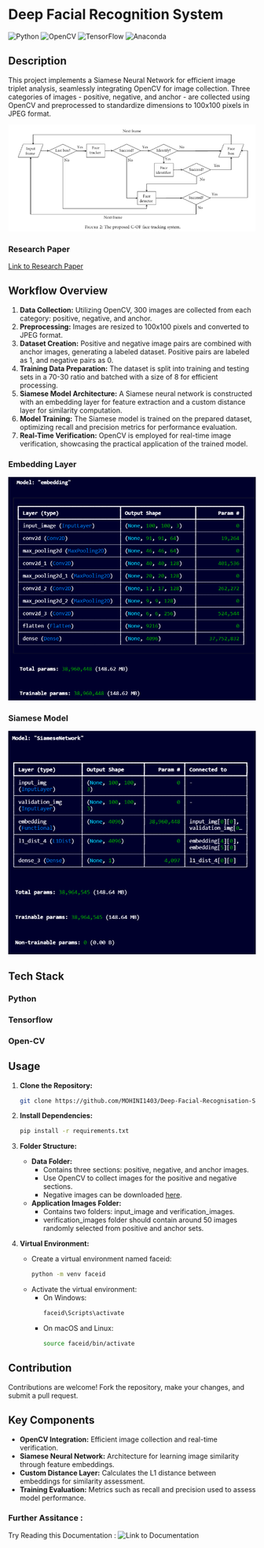
# Deep Facial Recognition System
![Python](https://img.shields.io/badge/python-3670A0?style=flat&logo=python&logoColor=ffdd54) ![OpenCV](https://img.shields.io/badge/opencv-%23white.svg?style=flat&logo=opencv&logoColor=white)  ![TensorFlow](https://img.shields.io/badge/TensorFlow-%23FF6F00.svg?style=flat&logo=TensorFlow&logoColor=white) ![Anaconda](https://img.shields.io/badge/Anaconda-%2344A833.svg?style=flat&logo=anaconda&logoColor=white)
## Description
This project implements a Siamese Neural Network for efficient image triplet analysis, seamlessly integrating OpenCV for image collection. Three categories of images - positive, negative, and anchor - are collected using OpenCV and preprocessed to standardize dimensions to 100x100 pixels in JPEG format.

![Flow Chart](https://github.com/MOHINI1403/Deep-Facial-Recognisation-System/blob/main/collection_images/flow-chart-C-of.png)

### Research Paper
[Link to Research Paper](https://github.com/MOHINI1403/Deep-Facial-Recognisation-System/blob/main/Siamese_Neural_Network.pdf)

## Workflow Overview

1. **Data Collection:** Utilizing OpenCV, 300 images are collected from each category: positive, negative, and anchor.
2. **Preprocessing:** Images are resized to 100x100 pixels and converted to JPEG format.
3. **Dataset Creation:** Positive and negative image pairs are combined with anchor images, generating a labeled dataset. Positive pairs are labeled as 1, and negative pairs as 0.
4. **Training Data Preparation:** The dataset is split into training and testing sets in a 70-30 ratio and batched with a size of 8 for efficient processing.
5. **Siamese Model Architecture:** A Siamese neural network is constructed with an embedding layer for feature extraction and a custom distance layer for similarity computation.
6. **Model Training:** The Siamese model is trained on the prepared dataset, optimizing recall and precision metrics for performance evaluation.
7. **Real-Time Verification:** OpenCV is employed for real-time image verification, showcasing the practical application of the trained model.

### Embedding Layer
![Embedding Layer](https://github.com/MOHINI1403/Deep-Facial-Recognisation-System/blob/main/collection_images/embedding_layer.png)

### Siamese Model
![Siamese Model](https://github.com/MOHINI1403/Deep-Facial-Recognisation-System/blob/main/collection_images/siamese_model.png)

## Tech Stack
### Python
### Tensorflow
### Open-CV

## Usage
1. **Clone the Repository:**
   ```bash
   git clone https://github.com/MOHINI1403/Deep-Facial-Recognisation-System.git
   ```

2. **Install Dependencies:**
   ```bash
   pip install -r requirements.txt
   ```

3. **Folder Structure:**
   - **Data Folder:**
     - Contains three sections: positive, negative, and anchor images.
     - Use OpenCV to collect images for the positive and negative sections.
     - Negative images can be downloaded [here](insert_link_to_download_negative_images).
   - **Application Images Folder:**
     - Contains two folders: input_image and verification_images.
     - verification_images folder should contain around 50 images randomly selected from positive and anchor sets.

4. **Virtual Environment:**
   - Create a virtual environment named faceid:
     ```bash
     python -m venv faceid
     ```
   - Activate the virtual environment:
     - On Windows:
       ```bash
       faceid\Scripts\activate
       ```
     - On macOS and Linux:
       ```bash
       source faceid/bin/activate
       ```

## Contribution
Contributions are welcome! Fork the repository, make your changes, and submit a pull request.

## Key Components
- **OpenCV Integration:** Efficient image collection and real-time verification.
- **Siamese Neural Network:** Architecture for learning image similarity through feature embeddings.
- **Custom Distance Layer:** Calculates the L1 distance between embeddings for similarity assessment.
- **Training Evaluation:** Metrics such as recall and precision used to assess model performance.

### Further Assitance :
Try Reading this Documentation :
![Link to Documentation]('upnote://x-callback-url/openNotebook?notebookId=b5e86e92-46f3-4b9b-b719-c6a26790a4c8')


